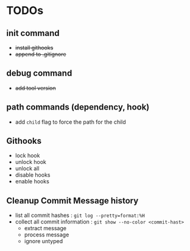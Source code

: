 TODOs
===

## init command
- ~~install githooks~~
- ~~append to .gitignore~~

## debug command
- ~~add tool version~~

## path commands (dependency, hook)
- add `child` flag to force the path for the child

## Githooks
- lock hook
- unlock hook
- unlock all
- disable hooks
- enable hooks

## Cleanup Commit Message history

- list all commit hashes : `git log --pretty=format:%H`
- collect all commit information : `git show --no-color <commit-hast>`
  - extract message
  - process message
  - ignore untyped

